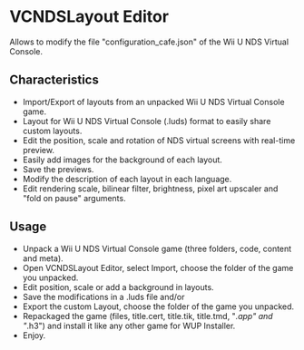 # VCNDSLayout Editor

Allows to modify the file "configuration_cafe.json" of the Wii U NDS Virtual Console.

## Characteristics
- Import/Export of layouts from an unpacked Wii U NDS Virtual Console game.
- Layout for Wii U NDS Virtual Console (.luds) format to easily share custom layouts.
- Edit the position, scale and rotation of NDS virtual screens with real-time preview.
- Easily add images for the background of each layout.
- Save the previews.
- Modify the description of each layout in each language.
- Edit rendering scale, bilinear filter, brightness, pixel art upscaler and "fold on pause" arguments.

## Usage

- Unpack a Wii U NDS Virtual Console game (three folders, code, content and meta).
- Open VCNDSLayout Editor, select Import, choose the folder of the game you unpacked.
- Edit position, scale or add a background in layouts.
- Save the modifications in a .luds file and/or
- Export the custom Layout, choose the folder of the game you unpacked.
- Repackaged the game (files, title.cert, title.tik, title.tmd, "*.app" and "*.h3") and install it like any other game for WUP Installer.
- Enjoy.
